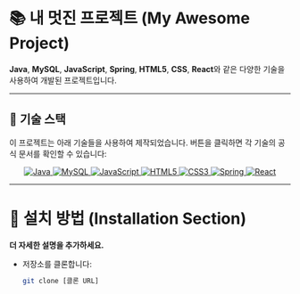 # 📚 내 멋진 프로젝트 (My Awesome Project)

**Java**, **MySQL**, **JavaScript**, **Spring**, **HTML5**, **CSS**, **React**와 같은 다양한 기술을 사용하여 개발된 프로젝트입니다.

---

## 🌟 기술 스택
이 프로젝트는 아래 기술들을 사용하여 제작되었습니다. 버튼을 클릭하면 각 기술의 공식 문서를 확인할 수 있습니다:
<br>
<div align="center">
  <a href="https://docs.oracle.com/en/java/" target="_blank">
    <img src="https://img.shields.io/badge/Java-ED8B00?style=for-the-badge&logo=java&logoColor=white" alt="Java">
  </a>
  <a href="https://dev.mysql.com/doc/" target="_blank">
    <img src="https://img.shields.io/badge/MySQL-4479A1?style=for-the-badge&logo=mysql&logoColor=white" alt="MySQL">
  </a>
  <a href="https://developer.mozilla.org/ko/docs/Web/JavaScript" target="_blank">
    <img src="https://img.shields.io/badge/JavaScript-F7DF1E?style=for-the-badge&logo=javascript&logoColor=black" alt="JavaScript">
  </a>
  <a href="https://developer.mozilla.org/ko/docs/Web/HTML" target="_blank">
    <img src="https://img.shields.io/badge/HTML5-E34F26?style=for-the-badge&logo=html5&logoColor=white" alt="HTML5">
  </a>
  <a href="https://developer.mozilla.org/ko/docs/Web/CSS" target="_blank">
    <img src="https://img.shields.io/badge/CSS3-1572B6?style=for-the-badge&logo=css3&logoColor=white" alt="CSS3">
  </a>
  <a href="https://spring.io/docs" target="_blank">
    <img src="https://img.shields.io/badge/Spring-6DB33F?style=for-the-badge&logo=spring&logoColor=white" alt="Spring">
  </a>
  <a href="https://reactjs.org/docs/" target="_blank">
    <img src="https://img.shields.io/badge/React-61DAFB?style=for-the-badge&logo=react&logoColor=black" alt="React">
  </a>
</div>

---

# 🌟 설치 방법 (Installation Section)

**더 자세한 설명을 추가하세요.**

- 저장소를 클론합니다:
  ```bash
  git clone [클론 URL]
